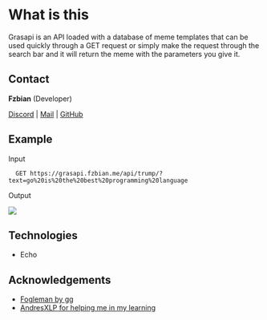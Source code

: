 # What is this

Grasapi is an API loaded with a database of meme templates that can be used quickly through a GET request or simply make the request through the search bar and it will return the meme with the parameters you give it.

## Contact
**Fzbian** (Developer)

[Discord](https://discord.com/users/704771515555774505) | [Mail](mailito:hello@fzbian.me) | [GitHub](https://github.com/fzbian)

## Example

Input
```http
  GET https://grasapi.fzbian.me/api/trump/?text=go%20is%20the%20best%20programming%20language
```
Output

![](https://grasapi.fzbian.me/api/trump/?text=go%20is%20the%20best%20programming%20language)

## Technologies
 - Echo

## Acknowledgements

 - [Fogleman by gg](https://github.com/fogleman/gg)
 - [AndresXLP for helping me in my learning](https://github.com/AndresXLP)
